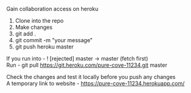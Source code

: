 Gain collaboration access on heroku 

1. Clone into the repo<br>
2. Make changes
3. git add .
4. git commit -m "your message"
5. git push heroku master

If you run into - ! [rejected]        master -> master (fetch first)<br>
Run - git pull https://git.heroku.com/pure-cove-11234.git master

Check the changes and test it locally before you push any changes <br>
A temporary link to website - https://pure-cove-11234.herokuapp.com/

